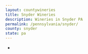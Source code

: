 ```yaml
---
layout: countywineries
title: Snyder Wineries
description: Wineries in Snyder PA
permalink: /pennsylvania/snyder/
county: snyder
state: pa
---
```

-
